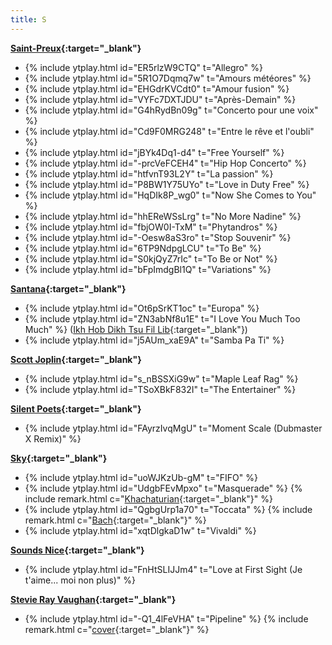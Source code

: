 ```yaml
---
title: S
---
```

**[Saint-Preux](https://en.wikipedia.org/wiki/Saint-Preux){:target="_blank"}**
- {% include ytplay.html id="ER5rlzW9CTQ" t="Allegro" %}
- {% include ytplay.html id="5R1O7Dqmq7w" t="Amours météores" %}
- {% include ytplay.html id="EHGdrKVCdt0" t="Amour fusion" %}
- {% include ytplay.html id="VYFc7DXTJDU" t="Après-Demain" %}
- {% include ytplay.html id="G4hRydBn09g" t="Concerto pour une voix" %}
- {% include ytplay.html id="Cd9F0MRG248" t="Entre le rêve et l'oubli" %}
- {% include ytplay.html id="jBYk4Dq1-d4" t="Free Yourself" %}
- {% include ytplay.html id="-prcVeFCEH4" t="Hip Hop Concerto" %}
- {% include ytplay.html id="htfvnT93L2Y" t="La passion" %}
- {% include ytplay.html id="P8BW1Y75UYo" t="Love in Duty Free" %}
- {% include ytplay.html id="HqDIk8P_wg0" t="Now She Comes to You" %}
- {% include ytplay.html id="hhEReWSsLrg" t="No More Nadine" %}
- {% include ytplay.html id="fbjOW0I-TxM" t="Phytandros" %}
- {% include ytplay.html id="-Oesw8aS3ro" t="Stop Souvenir" %}
- {% include ytplay.html id="6TP9NdpgLCU" t="To Be" %}
- {% include ytplay.html id="S0kjQyZ7rIc" t="To Be or Not" %}
- {% include ytplay.html id="bFpImdgBl1Q" t="Variations" %}

**[Santana](https://en.wikipedia.org/wiki/Santana_(band)){:target="_blank"}**
- {% include ytplay.html id="Ot6pSrKT1oc" t="Europa" %}
- {% include ytplay.html id="ZN3abNf8u1E" t="I Love You Much Too Much" %} ([Ikh Hob Dikh Tsu Fil Lib](https://en.wikipedia.org/wiki/Ikh_Hob_Dikh_Tsu_Fil_Lib){:target="_blank"})
- {% include ytplay.html id="j5AUm_xaE9A" t="Samba Pa Ti" %}

**[Scott Joplin](https://en.wikipedia.org/wiki/Scott_Joplin){:target="_blank"}**
- {% include ytplay.html id="s_nBSSXiG9w" t="Maple Leaf Rag" %}
- {% include ytplay.html id="TSoXBkF832I" t="The Entertainer" %}

**[Silent Poets](https://en.wikipedia.org/wiki/Silent_Poets){:target="_blank"}**
- {% include ytplay.html id="FAyrzIvqMgU" t="Moment Scale (Dubmaster X Remix)" %}

**[Sky](https://en.wikipedia.org/wiki/Sky_(English/Australian_band)){:target="_blank"}**
- {% include ytplay.html id="uoWJKzUb-gM" t="FIFO" %}
- {% include ytplay.html id="UdgbFEvMpxo" t="Masquerade" %} {% include remark.html c="[Khachaturian](https://en.wikipedia.org/wiki/Masquerade_(Khachaturian)){:target=\"_blank\"}" %}
- {% include ytplay.html id="QgbgUrp1a70" t="Toccata" %} {% include remark.html c="[Bach](https://en.wikipedia.org/wiki/Toccata_and_Fugue_in_D_minor,_BWV_565){:target=\"_blank\"}" %}
- {% include ytplay.html id="xqtDlgkaD1w" t="Vivaldi" %}

**[Sounds Nice](https://en.wikipedia.org/wiki/Sounds_Nice){:target="_blank"}**
- {% include ytplay.html id="FnHtSLIJJm4" t="Love at First Sight (Je t'aime... moi non plus)" %}

**[Stevie Ray Vaughan](https://en.wikipedia.org/wiki/Stevie_Ray_Vaughan){:target="_blank"}**
- {% include ytplay.html id="-Q1_4lFeVHA" t="Pipeline" %} {% include remark.html c="[cover](https://en.wikipedia.org/wiki/Pipeline_(instrumental)){:target=\"_blank\"}" %}
